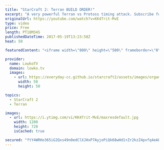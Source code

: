 ```yaml
---
title: "StarCraft 2: Terran BUILD ORDER!"
excerpt: "A very powerful Terran vs Protoss timing attack. Subscribe for more videos: http://lowko.tv/youtube More StarCraft 2 guides: https://goo.gl/Njw8ay  In this video I discuss a match that of Terran vs Protoss from aLive's point of view. He's a very powerful Terran player, who executes a very clean build"
originalUrl: https://youtube.com/watch?v=KK4Trit-MvE
type: video
price: Free
length: PT18M34S
publishedDateTime: 2017-05-19T13:23:58Z
heat: 50

featuredContent: "<iframe width=\"800\" height=\"500\" frameborder=\"0\" src=\"https://www.youtube.com/embed/KK4Trit-MvE\" allow=\"accelerometer; autoplay; encrypted-media; gyroscope; picture-in-picture\" allowfullscreen></iframe>"

provider:
  name: LowkoTV
  domain: lowko.tv
  images:
    - url: https://everyday-cc.github.io/starcraft2/assets/images/organizations/lowko.tv-50x50.jpg
      width: 50
      height: 50

topics:
  - StarCraft 2
  - Terran

images:
  - url: https://i.ytimg.com/vi/KK4Trit-MvE/maxresdefault.jpg
    width: 1280
    height: 720
    isCached: true

secured: "ftY4WRHo365iG2Qxs49n0edClXJHxP7AyjoPiQk68wHd1+Zr2kzZ4pxfq4eALY5STUhrBnOe53JFOD8IgmRFoN7MlUBgrqmv7lLvKZL9BJ7v5H9OUWG0dxCi0ThdH9WKuUEs5Aa42PjNEcYJW6u0pTtVILBbePVZPXnJk32uysb6AQm1S4KTthX8EGveCZbfrPbYfn3rV3s7SNPAEoaaOSey/EXkKtFku7EgrHocvwrm1o9WtERTjrI1wEY+VtDEBDzLvgqTNVijbbdvnxjqgX6GuDorqLYgkyc5y0v+bEz2pcbVj8wqlr5NVhH+Id3XsiGMKk3sLFyCae1DfQYW/FpLxZjqMBAc8S7BfA4jWs1apevpW0+ffOff1zbhrDh/7EWI6y55FSdo/lEKpeIe+ltMh9VI+r/oxnoztRJ6Y0iDRlfGNUUL8dFn8ml/iwS8;oMS2/3BSHMYmPiii1WoKcA=="
---
```


